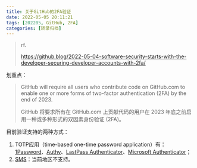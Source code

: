 ```yaml
---
title: 关于GitHub的2FA验证
date: 2022-05-05 20:11:21
tags: [202205, GitHub, 2FA]
categories: [转录归档]
---
```


> rf.
>
> https://github.blog/2022-05-04-software-security-starts-with-the-developer-securing-developer-accounts-with-2fa/

划重点：

> GitHub will require all users who contribute code on GitHub.com to enable one or more forms of two-factor authentication (2FA) by the end of 2023.
>
> GitHub 将要求所有在 GitHub.com 上贡献代码的用户在 2023 年底之前启用一种或多种形式的双因素身份验证 (2FA)。

目前验证支持的两种方式：

1. TOTP应用（time-based one-time password application）有：[1Password](https://support.1password.com/one-time-passwords/)、[Authy](https://authy.com/guides/github/)、[LastPass Authenticator](https://lastpass.com/auth/)、[Microsoft Authenticator](https://www.microsoft.com/en-us/account/authenticator/)；
2. [SMS](https://docs.github.com/en/authentication/securing-your-account-with-two-factor-authentication-2fa/countries-where-sms-authentication-is-supported#supported-countries-for-sms-authentication)：当前地区不支持。

